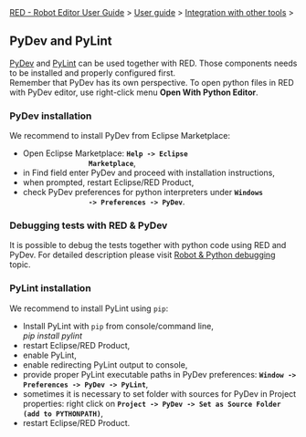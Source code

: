 <html>
<head>
<link href="PLUGINS_ROOT/org.robotframework.ide.eclipse.main.plugin.doc.user/help/style.css" rel="stylesheet" type="text/css"/>
</head>
<body>
<a href="../../../../help/index.html">RED - Robot Editor User Guide</a> &gt; <a href="../../../../help/user_guide/user_guide.html">User guide</a> &gt; <a href="../../../../help/user_guide/tools_integration.html">Integration with other tools</a> &gt; 
	<h2>PyDev and PyLint</h2>
<p>
<a class="external" href="https://marketplace.eclipse.org/content/pydev-python-ide-eclipse" target="_blank">PyDev</a> and 
		<a class="external" href="https://www.pylint.org/" target="_blank">PyLint</a> can be used together with RED. Those
		components needs to be installed and properly configured first.<br/>
		Remember that PyDev has its own perspective. To open python files in
		RED with PyDev editor, use right-click menu <b>Open With Python Editor</b>.
	</p>
<h3>PyDev installation</h3>
<p>We recommend to install PyDev from Eclipse Marketplace:</p>
<ul>
<li>Open Eclipse Marketplace: <b><code>Help -&gt; Eclipse
				Marketplace</code></b>,</li>
<li>in Find field enter PyDev and proceed with installation
			instructions,</li>
<li>when prompted, restart Eclipse/RED Product,</li>
<li>check PyDev preferences for python interpreters under <b><code>Windows
				-&gt; Preferences -&gt; PyDev</code></b>.</li>
</ul>
<h3>Debugging tests with RED &amp; PyDev</h3>
<p>It is possible to debug the tests together with python code using RED and PyDev. For detailed
	description please visit <a href="../launching/debug/robot_python_debug.html">Robot &amp; Python debugging</a> topic.
	</p>
<h3>PyLint installation</h3>
<p>
		We recommend to install PyLint using <code>pip</code>:
	</p>
<ul>
<li>Install PyLint with <code>pip</code> from
			console/command line,
			<div class="code">
<i>pip install pylint</i>
</div>
</li>
<li>restart Eclipse/RED Product,</li>
<li>enable PyLint,</li>
<li>enable redirecting PyLint output to console,</li>
<li>
			provide proper PyLint executable paths in PyDev preferences: <b><code>Window -&gt; Preferences -&gt; PyDev -&gt; PyLint</code></b>,
		</li>
<li>sometimes it is necessary to set folder with sources for
			PyDev in Project properties: right click on <b><code>Project -&gt; PyDev -&gt; Set as Source Folder (add to PYTHONPATH)</code></b>,
		</li>
<li>restart Eclipse/RED Product.</li>
</ul>
</body>
</html>